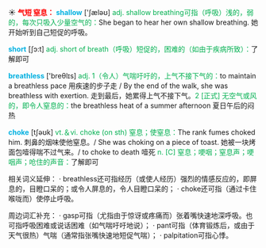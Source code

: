 ☀ <font color="red">**气短 窒息：**</font>
<font color="sky blue">**shallow**</font> ['ʃæləʊ] 
<font color="#00b050">adj. shallow breathing可指（呼吸）浅的，弱的，每次只吸入少量空气的：</font>She began to hear her own shallow breathing. 她开始听到自己短促的呼吸。

<font color="sky blue">**short**</font> [ʃɔ:t] 
<font color="#00b050">adj. short of breath（呼吸）短促的，困难的（如由于疾病所致）：</font>了解即可

<font color="sky blue">**breathless**</font> ['breθlɪs] 
<font color="#00b050">adj. 1（令人）气喘吁吁的，上气不接下气的：</font>to maintain a breathless pace 用疾速的步子走 / By the end of the walk, she was breathless with exertion. 走到最后，她累得上气不接下气。<font color="#00b050">2 [正式] 无空气或风的，即令人窒息的：</font>the breathless heat of a summer afternoon 夏日午后的闷热

<font color="sky blue">**choke**</font> [tʃəʊk] 
<font color="#00b050">vt.＆vi. choke (on sth) 窒息；使窒息：</font>The rank fumes choked him. 刺鼻的烟味使他窒息。/ She was choking on a piece of toast. 她被一块烤面包噎得喘不过气来。/ to choke to death 噎死 <font color="#00b050">n. [C] 窒息；哽咽；窒息声；哽咽声；呛住的声音：</font>了解即可

相关词义延伸：
· breathless还可指经历（或使人经历）强烈的情感反应的，即屏息的，目瞪口呆的；或令人屏息的，令人目瞪口呆的；
· choke还可指（通过卡住喉咙而）使停止呼吸。
           
周边词汇补充：
· gasp可指（尤指由于惊讶或疼痛而）张着嘴快速地深呼吸。也可指呼吸困难或说话困难（如气喘吁吁地说）；
· pant可指（体育锻炼后，或由于天气很热）气喘（通常指张嘴快速地短促气喘）；
· palpitation可指心悸。

